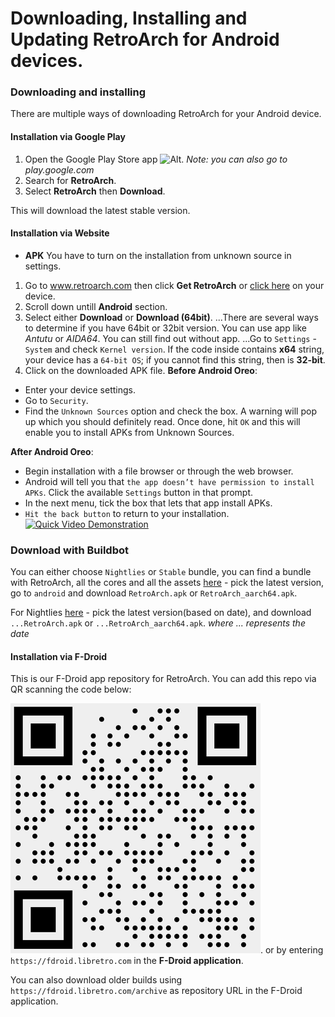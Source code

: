 # Downloading, Installing and Updating RetroArch for Android devices.

### Downloading and installing

There are multiple ways of downloading RetroArch for your Android device.

#### Installation via Google Play

1. Open the Google Play Store app ![Alt](image/guides/googleplaystorelogo.png "Google Play").
*Note: you can also go to play.google.com*
2. Search for **RetroArch**. 
3. Select **RetroArch** then **Download**.

This will download the latest stable version.

#### Installation via Website

- **APK** You have to turn on the installation from unknown source in settings.

1. Go to www.retroarch.com then click **Get RetroArch** or [click here](https://www.retroarch.com/?page=platforms) on your device.
2. Scroll down untill **Android** section.
3. Select either **Download** or **Download (64bit)**.
...There are several ways to determine if you have 64bit or 32bit version. You can use app like *Antutu* or *AIDA64*. You can still find out without app. 
...Go to `Settings` - `System` and check `Kernel version`. If the code inside contains **x64** string, your device has a `64-bit OS`; if you cannot find this string, then is **32-bit**.
4. Click on the downloaded APK file.
**Before Android Oreo**:

* Enter your device settings.
* Go to `Security`.
* Find the `Unknown Sources` option and check the box. A warning will pop up which you should definitely read. Once done, hit `OK` and this will enable you to install APKs from Unknown Sources.

**After Android Oreo**:

* Begin installation with a file browser or through the web browser.
* Android will tell you that `the app doesn’t have permission to install APKs`. Click the available `Settings` button in that prompt.
* In the next menu, tick the box that lets that app install APKs.
* `Hit the back button` to return to your installation.
[![Quick Video Demonstration](http://img.youtube.com/vi/4TnjFE9t1a4/0.jpg)](http://www.youtube.com/watch?v=4TnjFE9t1a4)

### Download with Buildbot

You can either choose `Nightlies` or `Stable` bundle, you can find a bundle with RetroArch, all the cores and all the assets [here](https://buildbot.libretro.com/stable/) - pick the latest version, go to `android` and download `RetroArch.apk` or `RetroArch_aarch64.apk`.

For Nightlies [here](https://buildbot.libretro.com/nightly/android/) - pick the latest version(based on date), and download `...RetroArch.apk` or `...RetroArch_aarch64.apk`.
*where ... represents the date*

#### Installation via F-Droid

This is our F-Droid app repository for RetroArch. You can add this repo via QR scanning the code below:

![Alt](image/guides/qr-code.png "QR Code").
or by entering `https://fdroid.libretro.com` in the **F-Droid application**.

You can also download older builds using `https://fdroid.libretro.com/archive` as repository URL in the F-Droid application.